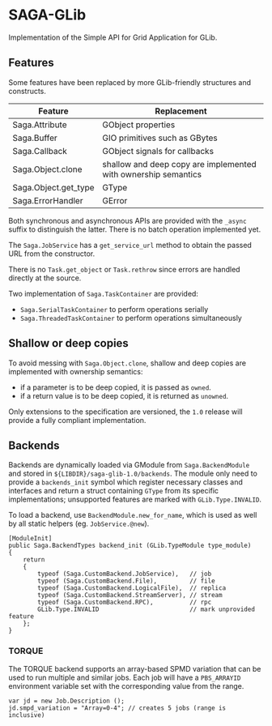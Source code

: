 # SAGA-GLib

Implementation of the Simple API for Grid Application for GLib.

## Features

Some features have been replaced by more GLib-friendly structures and
constructs.

| Feature              | Replacement                                                    |
| -------------------- | -------------------------------------------------------------- |
| Saga.Attribute       | GObject properties                                             |
| Saga.Buffer          | GIO primitives such as GBytes                                  |
| Saga.Callback        | GObject signals for callbacks                                  |
| Saga.Object.clone    | shallow and deep copy are implemented with ownership semantics |
| Saga.Object.get_type | GType                                                          |
| Saga.ErrorHandler    | GError                                                         |

Both synchronous and asynchronous APIs are provided with the `_async` suffix to
distinguish the latter. There is no batch operation implemented yet.

The `Saga.JobService` has a `get_service_url` method to obtain the passed URL
from the constructor.

There is no `Task.get_object` or `Task.rethrow` since errors are handled
directly at the source.

Two implementation of `Saga.TaskContainer` are provided:

 - `Saga.SerialTaskContainer` to perform operations serially
 - `Saga.ThreadedTaskContainer` to perform operations simultaneously

## Shallow or deep copies

To avoid messing with `Saga.Object.clone`, shallow and deep copies are
implemented with ownership semantics:

 - if a parameter is to be deep copied, it is passed as `owned`.
 - if a return value is to be deep copied, it is returned as `unowned`.

Only extensions to the specification are versioned, the `1.0` release will
provide a fully compliant implementation.

## Backends

Backends are dynamically loaded via GModule from `Saga.BackendModule` and
stored in `${LIBDIR}/saga-glib-1.0/backends`. The module only need to provide
a `backends_init` symbol which register necessary classes and interfaces and
return a struct containing `GType` from its specific implementations;
unsupported features are marked with `GLib.Type.INVALID`.

To load a backend, use `BackendModule.new_for_name`, which is used as well by
all static helpers (eg. `JobService.@new`).

```vala
[ModuleInit]
public Saga.BackendTypes backend_init (GLib.TypeModule type_module)
{
    return
    {
        typeof (Saga.CustomBackend.JobService),   // job
        typeof (Saga.CustomBackend.File),         // file
        typeof (Saga.CustomBackend.LogicalFile),  // replica
        typeof (Saga.CustomBackend.StreamServer), // stream
        typeof (Saga.CustomBackend.RPC),          // rpc
        GLib.Type.INVALID                         // mark unprovided feature
    };
}
```

### TORQUE

The TORQUE backend supports an array-based SPMD variation that can be used to
run multiple and similar jobs. Each job will have a `PBS_ARRAYID` environment
variable set with the corresponding value from the range.

```vala
var jd = new Job.Description ();
jd.smpd_variation = "Array=0-4"; // creates 5 jobs (range is inclusive)
```

